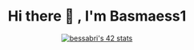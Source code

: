 <h1 align="center">  Hi there 👋 , I'm Basmaess1 </h1>
<div align="center">
  <a href="https://github.com/oakoudad/badge42"><img src="https://badge.mediaplus.ma/greenbinary/bessabri" alt="bessabri's 42 stats" /></a>
</div>
